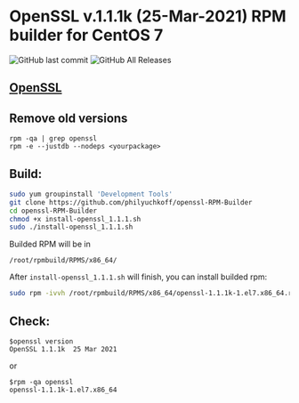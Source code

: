 # OpenSSL v.1.1.1k (25-Mar-2021) RPM builder for CentOS 7
![GitHub last commit](https://img.shields.io/github/last-commit/philyuchkoff/openssl-RPM-Builder?style=for-the-badge)
![GitHub All Releases](https://img.shields.io/github/downloads/philyuchkoff/openssl-RPM-Builder/total?style=for-the-badge)

## [OpenSSL](https://www.openssl.org/)

## Remove old versions
````
rpm -qa | grep openssl
rpm -e --justdb --nodeps <yourpackage>
````

## Build:

```bash
sudo yum groupinstall 'Development Tools'
git clone https://github.com/philyuchkoff/openssl-RPM-Builder
cd openssl-RPM-Builder
chmod +x install-openssl_1.1.1.sh 
sudo ./install-openssl_1.1.1.sh
 ```
    
Builded RPM will be in

    /root/rpmbuild/RPMS/x86_64/
    
After `install-openssl_1.1.1.sh` will finish, you can install builded rpm:

```bash
sudo rpm -ivvh /root/rpmbuild/RPMS/x86_64/openssl-1.1.1k-1.el7.x86_64.rpm --nodeps
 ```   
## Check:

    $openssl version
    OpenSSL 1.1.1k  25 Mar 2021
or

    $rpm -qa openssl
    openssl-1.1.1k-1.el7.x86_64
  
